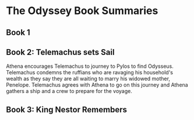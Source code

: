 # The Odyssey Book Summaries

## Book 1



## Book 2: Telemachus sets Sail

Athena encourages Telemachus to journey to Pylos to find Odysseus. Telemachus condemns the ruffians who are ravaging his household's wealth as they say they are all waiting to marry his widowed mother, Penelope. Telemachus agrees with Athena to go on this journey and Athena gathers a ship and a crew to prepare for the voyage.



## Book 3: King Nestor Remembers

